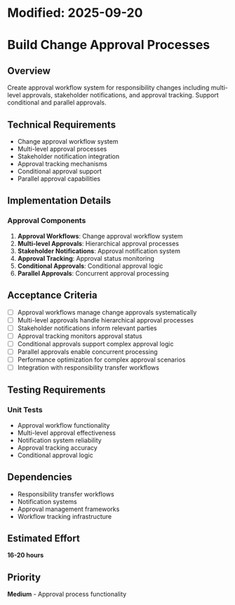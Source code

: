 # Modified: 2025-09-20

# Build Change Approval Processes

## Overview
Create approval workflow system for responsibility changes including multi-level approvals, stakeholder notifications, and approval tracking. Support conditional and parallel approvals.

## Technical Requirements
- Change approval workflow system
- Multi-level approval processes
- Stakeholder notification integration
- Approval tracking mechanisms
- Conditional approval support
- Parallel approval capabilities

## Implementation Details
### Approval Components
1. **Approval Workflows**: Change approval workflow system
2. **Multi-level Approvals**: Hierarchical approval processes
3. **Stakeholder Notifications**: Approval notification system
4. **Approval Tracking**: Approval status monitoring
5. **Conditional Approvals**: Conditional approval logic
6. **Parallel Approvals**: Concurrent approval processing

## Acceptance Criteria
- [ ] Approval workflows manage change approvals systematically
- [ ] Multi-level approvals handle hierarchical approval processes
- [ ] Stakeholder notifications inform relevant parties
- [ ] Approval tracking monitors approval status
- [ ] Conditional approvals support complex approval logic
- [ ] Parallel approvals enable concurrent processing
- [ ] Performance optimization for complex approval scenarios
- [ ] Integration with responsibility transfer workflows

## Testing Requirements
### Unit Tests
- Approval workflow functionality
- Multi-level approval effectiveness
- Notification system reliability
- Approval tracking accuracy
- Conditional approval logic

## Dependencies
- Responsibility transfer workflows
- Notification systems
- Approval management frameworks
- Workflow tracking infrastructure

## Estimated Effort
**16-20 hours**

## Priority
**Medium** - Approval process functionality

